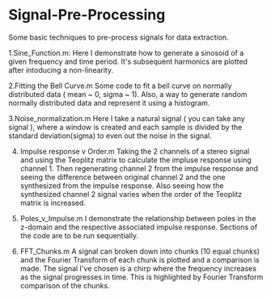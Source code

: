 # Signal-Pre-Processing
Some basic techniques to pre-process signals for data extraction.

1.Sine_Function.m:
Here I demonstrate how to generate a sinosoid of a given frequency and time period. It's subsequent harmonics are plotted after intoducing a non-linearity.

2.Fitting the Bell Curve.m
Some code to fit a bell curve on normally distributed data ( mean ~ 0, sigma ~ 1). Also, a way to generate random normally distributed data and represent it using a histogram.

3.Noise_normalization.m
Here I take a natural signal ( you can take any signal ), where a window is created and each sample is divided by the standard deviation(sigma) to even out the noise in the signal.

4. Impulse response v Order.m
Taking the 2 channels of a stereo signal and using the Teoplitz matrix to calculate the impluse response using channel 1. Then regenerating channel 2 from the impulse response and seeing the difference between original channel 2 and the one synthesized from the impulse response. Also seeing how the synthesized channel 2 signal varies when the order of the Teoplitz matrix is increased.

5. Poles_v_Impulse.m
I demonstrate the relationship between poles in the z-domain and the respective associated impulse response. Sections of the code are to be run sequentially.

6. FFT_Chunks.m
A signal can broken down into chunks (10 equal chunks) and the Fourier Transform of each chunk is plotted and a comparison is made. The signal I've chosen is a chirp where the frequency increases as the signal progresses in time. This is highlighted by Fourier Transform comparison of the chunks.

